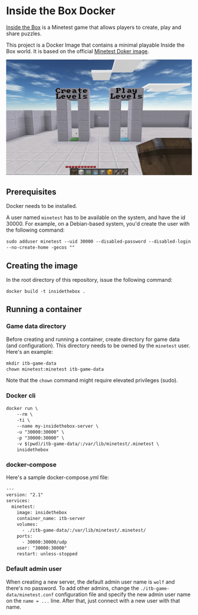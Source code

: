 # Inside the Box Docker

[Inside the Box](https://gitlab.com/sofar/insidethebox) is a Minetest game that allows players to create, play and share puzzles.

This project is a Docker Image that contains a minimal playable Inside the Box world.
It is based on the official [Minetest Doker image](https://github.com/minetest/minetest#docker).

![Gameplay Screenshot](./screenshot.jpg)

## Prerequisites

Docker needs to be installed.

A user named `minetest` has to be available on the system, and have the id 30000.
For example, on a Debian-based system, you'd create the user with the following command:

```
sudo adduser minetest --uid 30000 --disabled-password --disabled-login --no-create-home -gecos ""
```

## Creating the image

In the root directory of this repository, issue the following command:

```
docker build -t insidethebox .
```

## Running a container

### Game data directory

Before creating and running a container, create directory for game data (and configuration). This directory needs to be owned by the `minetest` user.
Here's an example:

```
mkdir itb-game-data
chown minetest:minetest itb-game-data
```

Note that the `chown` command might require elevated privileges (sudo).

### Docker cli

```
docker run \
    --rm \
    -ti \
    --name my-insidethebox-server \
    -u "30000:30000" \
    -p "30000:30000" \
    -v $(pwd)/itb-game-data/:/var/lib/minetest/.minetest \
    insidethebox
```

### docker-compose

Here's a sample docker-compose.yml file:

```
---
version: "2.1"
services:
  minetest:
    image: insidethebox
    container_name: itb-server
    volumes:
      - ./itb-game-data/:/var/lib/minetest/.minetest/
    ports:
      - 30000:30000/udp
    user: "30000:30000"
    restart: unless-stopped
```

### Default admin user

When creating a new server, the default admin user name is `wolf` and there's no password.
To add other admins, change the `./itb-game-data/minetest.conf` configuration file and specify the new admin user name on the `name = ...` line.
After that, just connect with a new user with that name.
